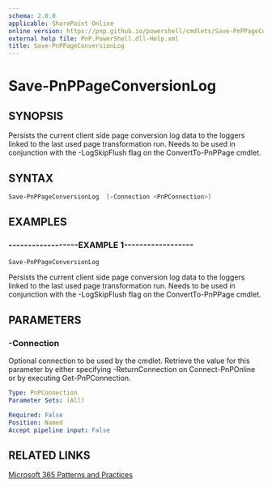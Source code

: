 ```yaml
---
schema: 2.0.0
applicable: SharePoint Online
online version: https://pnp.github.io/powershell/cmdlets/Save-PnPPageConversionLog.html
external help file: PnP.PowerShell.dll-Help.xml
title: Save-PnPPageConversionLog
---
```

 
# Save-PnPPageConversionLog

## SYNOPSIS
Persists the current client side page conversion log data to the loggers linked to the last used page transformation run. Needs to be used in conjunction with the -LogSkipFlush flag on the ConvertTo-PnPPage cmdlet.

## SYNTAX 

```powershell
Save-PnPPageConversionLog  [-Connection <PnPConnection>]
```

## EXAMPLES

### ------------------EXAMPLE 1------------------
```powershell
Save-PnPPageConversionLog
```

Persists the current client side page conversion log data to the loggers linked to the last used page transformation run. Needs to be used in conjunction with the -LogSkipFlush flag on the ConvertTo-PnPPage cmdlet.

## PARAMETERS

### -Connection
Optional connection to be used by the cmdlet. Retrieve the value for this parameter by either specifying -ReturnConnection on Connect-PnPOnline or by executing Get-PnPConnection.

```yaml
Type: PnPConnection
Parameter Sets: (All)

Required: False
Position: Named
Accept pipeline input: False
```

## RELATED LINKS

[Microsoft 365 Patterns and Practices](https://aka.ms/m365pnp)

